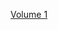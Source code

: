 [Volume 1](https://nbviewer.org/github/rhyd0n/slimeyread/blob/gh-pages/LN%2001%20Empowerment.pdf)


